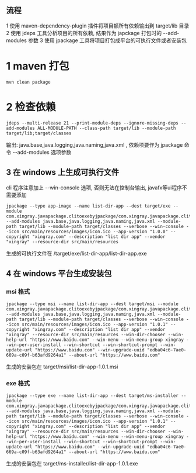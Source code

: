 ## 流程 
1 使用 maven-dependency-plugin 插件将项目额所有依赖输出到 target/lib 目录
2 使用 jdeps 工具分析项目的所有依赖, 结果作为 japckage 打包时的 --add-modules 参数
3 使用 jpackage 工具将项目打包成平台的可执行文件或者安装包

# 1 maven 打包
```shell
mvn clean package
```

# 2 检查依赖
```shell
jdeps --multi-release 21 --print-module-deps --ignore-missing-deps --add-modules ALL-MODULE-PATH --class-path target/lib --module-path target/lib;target/classes
```
输出: java.base,java.logging,java.naming,java.xml , 依赖项要作为 jpackage 命令 --add-modules 选项参数 


## 3 在 windows 上生成可执行文件
cli 程序注意加上 --win-console 选项, 否则无法在控制台输出, javafx等ui程序不需要添加

```shell
jpackage --type app-image --name list-dir-app --dest target/exe --module com.xingray.javapackage.clitoexebyjpackage/com.xingray.javapackage.clitoexebyjpackage.Main --add-modules java.base,java.logging,java.naming,java.xml --module-path target/lib --module-path target/classes --verbose --win-console --icon src/main/resources/images/icon.ico --app-version "1.0.0" --copyright "xingray.com" --description "list dir app" --vendor "xingray" --resource-dir src/main/resources  
```
生成的可执行文件在 /target/exe/list-dir-app/list-dir-app.exe

## 4 在 windows 平台生成安装包

### msi 格式
```shell
jpackage --type msi --name list-dir-app --dest target/msi --module com.xingray.javapackage.clitoexebyjpackage/com.xingray.javapackage.clitoexebyjpackage.Main --add-modules java.base,java.logging,java.naming,java.xml --module-path target/lib --module-path target/classes --verbose --win-console --icon src/main/resources/images/icon.ico --app-version "1.0.1" --copyright "xingray.com" --description "list dir app" --vendor "xingray" --resource-dir src/main/resources --win-dir-chooser --win-help-url "https://www.baidu.com" --win-menu --win-menu-group xingray --win-per-user-install --win-shortcut --win-shortcut-prompt --win-update-url "https://www.baidu.com" --win-upgrade-uuid "edba04c6-7ae0-669a-c09f-b63afd9264a1" --about-url "https://www.baidu.com"
```
生成的安装包在 target/msi/list-dir-app-1.0.1.msi


### exe 格式
```shell
jpackage --type exe --name list-dir-app --dest target/ms-installer --module com.xingray.javapackage.clitoexebyjpackage/com.xingray.javapackage.clitoexebyjpackage.Main --add-modules java.base,java.logging,java.naming,java.xml --module-path target/lib --module-path target/classes --verbose --win-console --icon src/main/resources/images/icon.ico --app-version "1.0.1" --copyright "xingray.com" --description "list dir app" --vendor "xingray" --resource-dir src/main/resources --win-dir-chooser --win-help-url "https://www.baidu.com" --win-menu --win-menu-group xingray --win-per-user-install --win-shortcut --win-shortcut-prompt --win-update-url "https://www.baidu.com" --win-upgrade-uuid "edba04c6-7ae0-669a-c09f-b63afd9264a1" --about-url "https://www.baidu.com"
```
生成的安装包在 target/ms-installer/list-dir-app-1.0.1.exe
